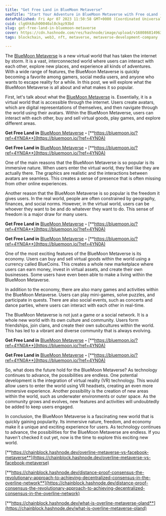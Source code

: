 ```yaml
---
title: "Get Free Land in BlueMoon Metaverse"
seoTitle: "Start Your Adventure in BlueMoon Metaverse with Free oLand - Join Now"
datePublished: Fri Apr 07 2023 11:50:58 GMT+0000 (Coordinated Universal Time)
cuid: clg6hk8uh00040al0ckqz93bd
slug: get-free-land-in-bluemoon-metaverse
cover: https://cdn.hashnode.com/res/hashnode/image/upload/v1680868149637/cee465f2-2f53-4c8d-9ba7-5d25b41c3742.jpeg
tags: blockchain, web3, nft, metaverse, metaverse-development-company

---
```


The [BlueMoon Metaverse](https://bluemoon.io/?ref=4YN0A) is a new virtual world that has taken the internet by storm. It is a vast, interconnected world where users can interact with each other, explore new places, and experience all kinds of adventures. With a wide range of features, the BlueMoon Metaverse is quickly becoming a favorite among gamers, social media users, and anyone who wants to escape reality for a while. In this post, we will explore what the BlueMoon Metaverse is all about and what makes it so popular.

First, let's talk about what the [BlueMoon Metaverse](https://bluemoon.io/?ref=4YN0A) is. Essentially, it is a virtual world that is accessible through the internet. Users create avatars, which are digital representations of themselves, and then navigate through the world using their avatars. Within the BlueMoon Metaverse, users can interact with each other, buy and sell virtual goods, play games, and explore different areas.

**Get Free Land in** [BlueMoon Metaverse](https://bluemoon.io/?ref=4YN0A) **-** [**https://bluemoon.io/?ref=4YN0A**](https://bluemoon.io/?ref=4YN0A)

**Get Free Land in** [BlueMoon Metaverse](https://bluemoon.io/?ref=4YN0A) **-** [**https://bluemoon.io/?ref=4YN0A**](https://bluemoon.io/?ref=4YN0A)

One of the main reasons that the BlueMoon Metaverse is so popular is its immersive nature. When users enter the virtual world, they feel like they are actually there. The graphics are realistic and the interactions between avatars are seamless. This creates a sense of presence that is often missing from other online experiences.

Another reason that the BlueMoon Metaverse is so popular is the freedom it gives users. In the real world, people are often constrained by geography, finances, and social norms. However, in the virtual world, users can be whoever they want to be and do whatever they want to do. This sense of freedom is a major draw for many users.

**Get Free Land in** [BlueMoon Metaverse](https://bluemoon.io/?ref=4YN0A) **-** [**https://bluemoon.io/?ref=4YN0A**](https://bluemoon.io/?ref=4YN0A)

**Get Free Land in** [BlueMoon Metaverse](https://bluemoon.io/?ref=4YN0A) **-** [**https://bluemoon.io/?ref=4YN0A**](https://bluemoon.io/?ref=4YN0A)

One of the most exciting features of the BlueMoon Metaverse is its economy. Users can buy and sell virtual goods within the world using a currency called BlueCoins. This creates a whole new marketplace where users can earn money, invest in virtual assets, and create their own businesses. Some users have even been able to make a living within the BlueMoon Metaverse.

In addition to the economy, there are also many games and activities within the BlueMoon Metaverse. Users can play mini-games, solve puzzles, and participate in quests. There are also social events, such as concerts and dance parties, where users can interact with each other in real-time.

The BlueMoon Metaverse is not just a game or a social network. It is a whole new world with its own culture and community. Users form friendships, join clans, and create their own subcultures within the world. This has led to a vibrant and diverse community that is always evolving.

**Get Free Land in** [BlueMoon Metaverse](https://bluemoon.io/?ref=4YN0A) **-** [**https://bluemoon.io/?ref=4YN0A**](https://bluemoon.io/?ref=4YN0A)

**Get Free Land in** [BlueMoon Metaverse](https://bluemoon.io/?ref=4YN0A) **-** [**https://bluemoon.io/?ref=4YN0A**](https://bluemoon.io/?ref=4YN0A)

So, what does the future hold for the BlueMoon Metaverse? As technology continues to advance, the possibilities are endless. One potential development is the integration of virtual reality (VR) technology. This would allow users to enter the world using VR headsets, creating an even more immersive experience. Another possibility is the creation of new areas within the world, such as underwater environments or outer space. As the community grows and evolves, new features and activities will undoubtedly be added to keep users engaged.

In conclusion, the BlueMoon Metaverse is a fascinating new world that is quickly gaining popularity. Its immersive nature, freedom, and economy make it a unique and exciting experience for users. As technology continues to advance, the possibilities for the BlueMoon Metaverse are endless. If you haven't checked it out yet, now is the time to explore this exciting new world.

[**https://chainblock.hashnode.dev/overline-metaverse-vs-facebook-metaverse**](https://chainblock.hashnode.dev/overline-metaverse-vs-facebook-metaverse)

[**https://chainblock.hashnode.dev/distance-proof-consensus-the-revolutionary-approach-to-achieving-decentralized-consensus-in-the-overline-network**](https://chainblock.hashnode.dev/distance-proof-consensus-the-revolutionary-approach-to-achieving-decentralized-consensus-in-the-overline-network)

[**https://chainblock.hashnode.dev/what-is-overline-metaverse-oland**](https://chainblock.hashnode.dev/what-is-overline-metaverse-oland)
